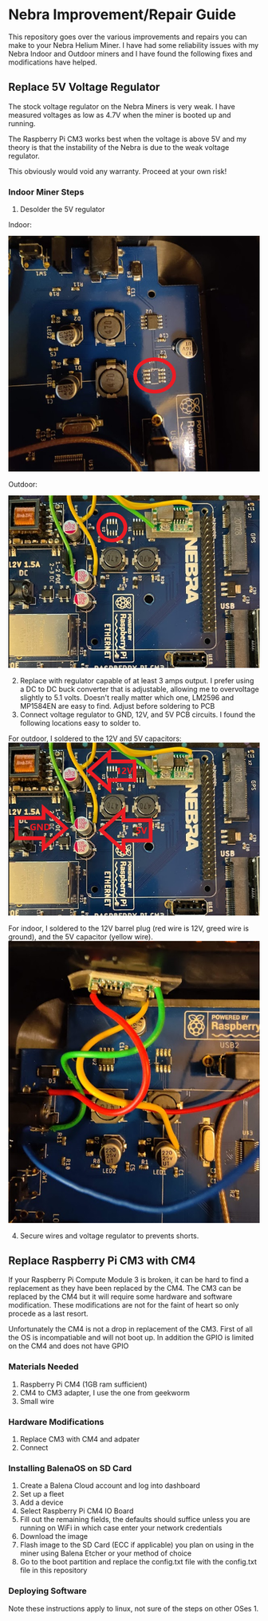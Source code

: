 # Nebra Improvement/Repair Guide

This repository goes over the various improvements and repairs you can make to your Nebra Helium Miner. I have had some reliability issues with my Nebra Indoor and Outdoor miners and I have found the following fixes and modifications have helped.

## Replace 5V Voltage Regulator
The stock voltage regulator on the Nebra Miners is very weak. 
I have measured voltages as low as 4.7V when the miner is booted up and running. 

The Raspberry Pi CM3 works best when the voltage is above 5V and my theory is that the instability of the Nebra is due to the weak voltage regulator.

This obviously would void any warranty. Proceed at your own risk!

### Indoor Miner Steps
1. Desolder the 5V regulator

Indoor:

![Indoor 5v regulator](indoor_5v_regulator.png)

Outdoor:

![Outdoor 5v regulator](outdoor_5v_regulator.png)

2. Replace with regulator capable of at least 3 amps output. I prefer using a DC to DC buck converter that is adjustable, allowing me to overvoltage slightly to 5.1 volts. Doesn't really matter which one, LM2596 and MP1584EN are easy to find. Adjust before soldering to PCB
3. Connect voltage regulator to GND, 12V, and 5V PCB circuits. I found the following locations easy to solder to.

For outdoor, I soldered to the 12V and 5V capacitors:
![Outdoor solder points](outdoor_new_regulator.png)

For indoor, I soldered to the 12V barrel plug (red wire is 12V, greed wire is ground), and the 5V capacitor (yellow wire).
![Indoor solder points](indoor_new_regulator.png)

4. Secure wires and voltage regulator to prevents shorts.

## Replace Raspberry Pi CM3 with CM4

If your Raspberry Pi Compute Module 3 is broken, it can be hard to find a replacement as they have been replaced by the CM4. The CM3 can be replaced by the CM4 but it will require some hardware and software modification. These modifications are not for the faint of heart so only procede as a last resort. 

Unfortunately the CM4 is not a drop in replacement of the CM3. First of all the OS is incompatiable and will not boot up. In addition the GPIO is limited on the CM4 and does not have GPIO 

### Materials Needed
1. Raspberry Pi CM4 (1GB ram sufficient)
2. CM4 to CM3 adapter, I use the one from geekworm
3. Small wire

### Hardware Modifications
1. Replace CM3 with CM4 and adpater
2. Connect 

### Installing BalenaOS on SD Card
1. Create a Balena Cloud account and log into dashboard
2. Set up a fleet
3. Add a device
4. Select Raspberry Pi CM4 IO Board
5. Fill out the remaining fields, the defaults should suffice unless you are running on WiFi in which case enter your network credentials
6. Download the image
7. Flash image to the SD Card (ECC if applicable) you plan on using in the miner using Balena Etcher or your method of choice
8. Go to the boot partition and replace the config.txt file with the config.txt file in this repository

### Deploying Software
Note these instructions apply to linux, not sure of the steps on other OSes
1. 

